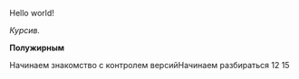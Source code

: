 Hello world!

*Курсив.*

**Полужирным**

Начинаем знакомство с контролем версийНачинаем разбираться
12
15
